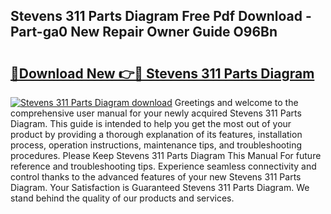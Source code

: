 ## Stevens 311 Parts Diagram Free Pdf Download - Part-ga0 New Repair Owner Guide O96Bn

# <h2><a href="http://dfm9in7.blite.top/?on=Stevens+311+Parts+Diagram">🔗Download New 👉🔴 Stevens 311 Parts Diagram</a></h2>

[![Stevens 311 Parts Diagram download](https://i.imgur.com/lujVjoI.png)](http://dfm9in7.blite.top/?on=Stevens+311+Parts+Diagram)
Greetings and welcome to the comprehensive user manual for your newly acquired Stevens 311 Parts Diagram. This guide is intended to help you get the most out of your product by providing a thorough explanation of its features, installation process, operation instructions, maintenance tips, and troubleshooting procedures. Please Keep Stevens 311 Parts Diagram This Manual For future reference and troubleshooting tips. Experience seamless connectivity and control thanks to the advanced features of your new Stevens 311 Parts Diagram. Your Satisfaction is Guaranteed Stevens 311 Parts Diagram. We stand behind the quality of our products and services.
